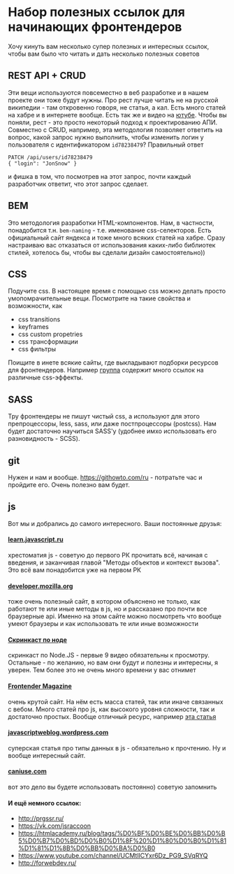Набор полезных ссылок для начинающих фронтендеров
======

Хочу кинуть вам несколько супер полезных и интересных ссылок, чтобы вам было что читать и дать несколько полезных советов

## REST API + CRUD
Эти вещи используются повсеместно в веб разработке и в нашем проекте они тоже будут нужны.
Про рест лучше читать не на русской википедии - там откровенно говоря, не статья, а кал. Есть много статей на хабре и в интернете вообще. Есть так же и видео на [ютубе](https://www.youtube.com/watch?v=6OdJ4GGyRxc). Чтобы вы поняли, рест - это просто некоторый подход к проектированию АПИ. Совместно с CRUD, например, эта методология позволяет ответить на вопрос, какой запрос нужно выполнить, чтобы изменить логин у пользователя с идентификатором `id78238479`? Правильный ответ
```
PATCH /api/users/id78238479
{ "login": "JonSnow" }
```
и фишка в том, что посмотрев на этот запрос, почти каждый разработчик ответит, что этот запрос сделает.

## BEM
Это методология разработки HTML-компонентов. Нам, в частности, понадобится т.н. `bem-naming` - т.е. именование css-селекторов. Есть официальный сайт яндекса и тоже много всяких статей на хабре. Сразу настраиваю вас отказаться от использования каких-либо библиотек стилей, хотелось бы, чтобы вы сделали дизайн самостоятельно))

## CSS
Подучите css. В настоящее время с помощью css можно делать просто умопомрачительные вещи. Посмотрите на такие свойства и возможности, как
- css transitions
- keyframes
- css custom propetries
- css трансформации
- css фильтры

Поищите в инете всякие сайты, где выкладывают подборки ресурсов для фронтендеров. Например [группа](https://vk.com/webtackles) содержит много ссылок на различные css-эффекты.

## SASS
Тру фронтендеры не пишут чистый css, а используют для этого препроцессоры, less, sass, или даже постпроцессоры (postcss). Нам будет достаточно научиться SASS'у (удобнее имхо использовать его разновидность - SCSS).

## git
Нужен и нам и вообще.
https://githowto.com/ru - потратьте час и пройдите его. Очень полезно вам будет.

## js
Вот мы и добрались до самого интересного. Ваши постоянные друзья:
#### [learn.javascript.ru](https://learn.javascript.ru/)
хрестоматия js - советую до первого РК прочитать всё, начиная с введения, и заканчивая главой "Методы объектов и контекст вызова". Это всё вам понадобится уже на первом РК

#### [developer.mozilla.org](https://developer.mozilla.org/ru/docs/Web/JavaScript)
тоже очень полезный сайт, в котором объяснено не только, как работают те или иные методы в js, но и рассказано про почти все браузерные api. Именно на этом сайте можно посмотреть что вообще умеют браузеры и как использовать те или иные возможности

#### [Скринкаст по ноде](https://learn.javascript.ru/screencast/nodejs)
скринкаст по Node.JS - первые 9 видео обязательны к просмотру. Остальные - по желанию, но вам они будут и полезны и интересны, я уверен. Тем более это не очень много времени у вас отнимет

#### [Frontender Magazine](http://frontender.info/)
очень крутой сайт. На нём есть масса статей, так или иначе связанных с вебом. Много статей про js, как высокого уровня сложности, так и достаточно простых. Вообще отличный ресурс, например [эта статья](http://frontender.info/basic-css-selectors-explained-with-cats/)

#### [javascriptweblog.wordpress.com](https://javascriptweblog.wordpress.com/2011/02/07/truth-equality-and-javascript/#more-2108)
суперская статья про типы данных в js - обязательно к прочтению. Ну и вообще интересный сайт.

#### [caniuse.com](http://caniuse.com/)
вот это дело вы будете использовать постоянно) советую запомнить

#### И ещё немного ссылок:
* http://prgssr.ru/
* https://vk.com/jsraccoon
* https://htmlacademy.ru/blog/tags/%D0%BF%D0%BE%D0%BB%D0%B5%D0%B7%D0%BD%D0%B0%D1%8F%20%D1%80%D0%B0%D1%81%D1%81%D1%8B%D0%BB%D0%BA%D0%B0
* https://www.youtube.com/channel/UCMtlICYxr6Dz_PG9_SVqRYQ
* http://forwebdev.ru/

